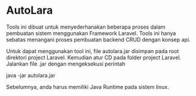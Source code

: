 # AutoLara


Tools ini dibuat untuk menyederhanakan beberapa proses dalam 
pembuatan sistem menggunakan Framework Laravel. Tools ini hanya
sebatas menangani proses pembuatan backend CRUD dengan konsep api.

Untuk dapat menggunakan tool ini, file autolara.jar disimpan pada
root direktori project Laravel. Kemudian atur CD pada folder project Laravel.
Jalankan file .jar dengan mengeksekusi perintah

java -jar autolara.jar

Sebelumnya, anda harus memiliki Java Runtime pada sistem linux.


